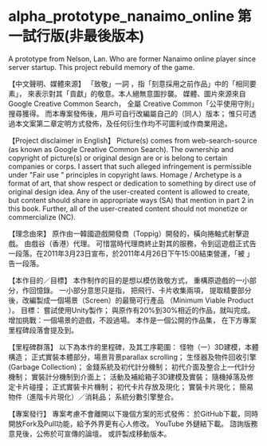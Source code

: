 # alpha_prototype_nanaimo_online 第一試行版(非最後版本)
A prototype from Nelson, Lan. Who are former Nanaimo online player since server startup. This project rebuild memory of the game.

【中文聲明、媒體來源】
「致敬」一詞 ，指「刻意採用之前作品」中的「相同要素」，
來表示對其「貢獻」的敬意。本人絕無意圖抄襲。
媒體、圖片來源來自Google Creative Common Search，
全屬 Creative Common「公平使用守則」搜尋獲得。
而本專案發佈後，用戶可自行改編屬自己的（同人）版本；
惟只可透過本文案第二章定明方式發佈，及任何衍生作均不可圖利或作商業用途。

【Project disclaimer in English】
Picture(s) comes from web-search-source (as known as Google Creative Common Search).
The ownership and copyright of picture(s) or original design are or is belong to certain companies or corps. I assert that such alleged infringement is permissible under "Fair use " principles in copyright laws. Homage / Archetype is a format of art, that show respect or dedication to something by direct use of original design idea.
Any of the user-created content is allowed to create, but content should share in appropriate ways (SA) that mention in part 2 in this book. Further, all of the user-created content should not monetize or commercialize (NC). 


【理念由來】
原作由一韓國遊戲開發商（Toppig）開發的，橫向捲軸式射擊遊戲。
由戲谷（香港）代理。 可惜當時代理商終止對其的服務，令到這遊戲正式告一段落。在2011年3月23日宣布，於2011年4月26日下午15:00結束營運，「被 」告一段落。


【本作目的／目標】
本作制作的目的是想以模仿致敬方式，
重構原遊戲的一小部分，作回憶錄。
一小部分意思只是指，
把飛行、卡片收集兩項，
提取精要部分後，改編製成一個場景（Screen）的最簡可行產品 （Minimum Viable Product ）。
目標：
嘗試使用Unity製作；
與原作有20%到30%相近的作品，就叫完成。
增加挑戰：一個場景的遊戲，不設過場。
本作是一個公開的作品集，
在下方專案里程碑段落會提及到。


【里程碑群落】
以下為本作的里程碑，及其工序範圍：
怪物（一）3D建模，本體構造；
正式實裝本體部分，場景背景parallax scrolling；
生怪器及物件回收引擎(Garbage Collection)；
金錢系統及初代計分機制；
初代介面及整合上一代計分機制；
實裝計分機制到介面上；
活動及補給箱子3D建模及實裝；
隨機掉落及修定卡片碰撞；
正式實裝卡片機制；
初代卡片存放及現化；
實裝卡片現化；
簡易物件（進階卡片現化）／消耗品；
系統分數引擎整合。


【專案發行】
專案考慮不會離開以下幾個方案的形式發佈：
於GitHub下載，同時開放Fork及Pull功能，給予外界更有心人修改。
YouTube 外鏈結下載。
諮詢版務意見後，公佈於可宣傳的論壇。
或許製成移動版本。
